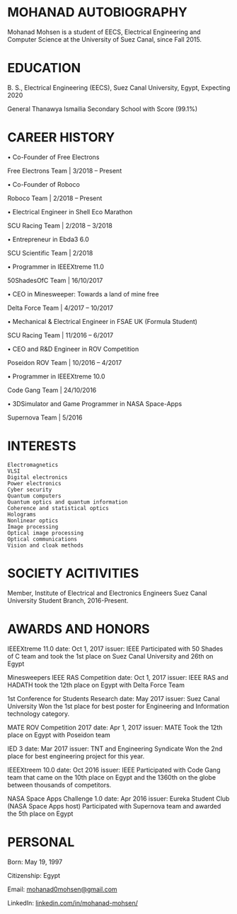 # MOHANAD AUTOBIOGRAPHY

Mohanad Mohsen is a student of EECS, Electrical Engineering and Computer Science at the University of Suez Canal, since Fall 2015.

# EDUCATION

B. S., Electrical Engineering (EECS), Suez Canal University, Egypt, Expecting 2020 

General Thanawya Ismailia Secondary School with Score (99.1%) 

# CAREER HISTORY

•	Co-Founder of Free Electrons

Free Electrons Team | 3/2018 – Present


•	Co-Founder of Roboco

Roboco Team | 2/2018 – Present


•	Electrical Engineer in Shell Eco Marathon

SCU Racing Team | 2/2018 – 3/2018


•	Entrepreneur in Ebda3 6.0

SCU Scientific Team | 2/2018


•	Programmer in IEEEXtreme 11.0

50ShadesOfC Team | 16/10/2017


•	CEO in Minesweeper: Towards a land of mine free

Delta Force Team | 4/2017 – 10/2017


•	Mechanical & Electrical Engineer in FSAE UK (Formula Student)

SCU Racing Team | 11/2016 – 6/2017


•	CEO and R&D Engineer in ROV Competition

Poseidon ROV Team | 10/2016 – 4/2017

    
•	Programmer in IEEEXtreme 10.0

Code Gang Team | 24/10/2016


•	3DSimulator and Game Programmer in NASA Space-Apps

Supernova Team | 5/2016


# INTERESTS

    Electromagnetics
    VLSI
    Digital electronics
    Power electronics
    Cyber security
    Quantum computers
    Quantum optics and quantum information 
    Coherence and statistical optics
    Holograms
    Nonlinear optics 
    Image processing 
    Optical image processing
    Optical communications
    Vision and cloak methods

# SOCIETY ACITIVITIES

Member, Institute of Electrical and Electronics Engineers Suez Canal University Student Branch, 2016-Present. 

# AWARDS AND HONORS

IEEEXtreme 11.0         date: Oct 1, 2017                   issuer: IEEE
Participated with 50 Shades of C team and took the 1st place on Suez Canal University and 26th on Egypt
    
Minesweepers IEEE RAS Competition          date: Oct 1, 2017          issuer: IEEE RAS and HADATH
took the 12th place on Egypt with Delta Force Team

1st Conference for Students Research          date: May 2017          issuer: Suez Canal University
Won the 1st place for best poster for Engineering and Information technology category.

MATE ROV Competition 2017          date: Apr 1, 2017          issuer: MATE
Took the 12th place on Egypt with Poseidon team

IED 3          date: Mar 2017          issuer: TNT and Engineering Syndicate
Won the 2nd place for best engineering project for this year.

IEEEXtreem 10.0      date: Oct 2016          issuer: IEEE
Participated with Code Gang team that came on the 10th place on Egypt and the 1360th on the globe between thousands of competitors.

NASA Space Apps Challenge 1.0          date: Apr 2016            issuer: Eureka Student Club (NASA Space Apps host)
Participated with Supernova team and awarded the 5th place on Egypt


# PERSONAL
Born: May 19, 1997

Citizenship: Egypt

Email: [mohanad0mohsen@gmail.com](mohanad0mohsen@gmail.com)

LinkedIn: [linkedin.com/in/mohanad-mohsen/](https://www.linkedin.com/in/mohanad-mohsen/)
